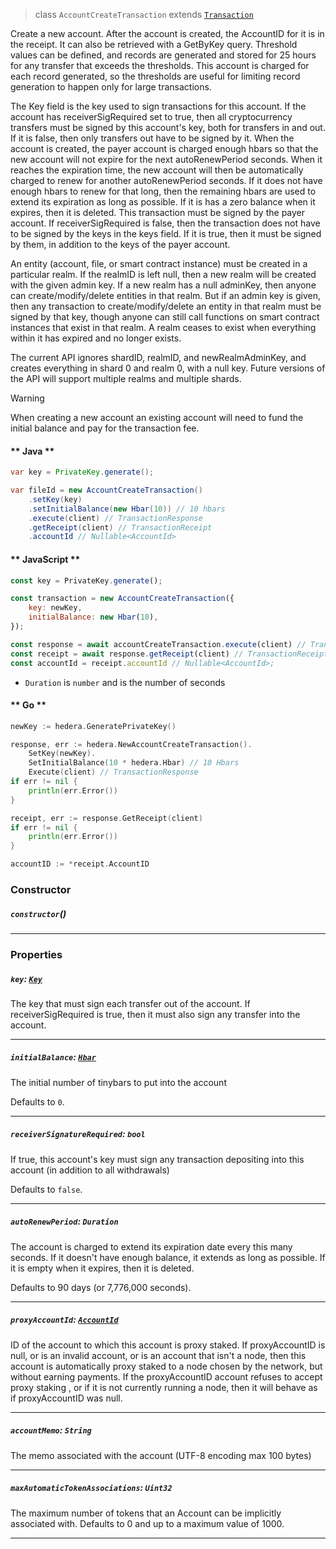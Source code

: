 > class `AccountCreateTransaction` extends [`Transaction`](reference/core/Transaction.md)

Create a new account. After the account is created, the AccountID for it is in the receipt. It
can also be retrieved with a GetByKey query. Threshold values can be defined, and records are
generated and stored for 25 hours for any transfer that exceeds the thresholds. This account is
charged for each record generated, so the thresholds are useful for limiting record generation to
happen only for large transactions.

The Key field is the key used to sign transactions for this account. If the account has
receiverSigRequired set to true, then all cryptocurrency transfers must be signed by this
account's key, both for transfers in and out. If it is false, then only transfers out have to be
signed by it. When the account is created, the payer account is charged enough hbars so that the
new account will not expire for the next autoRenewPeriod seconds. When it reaches the expiration
time, the new account will then be automatically charged to renew for another autoRenewPeriod
seconds. If it does not have enough hbars to renew for that long, then the remaining hbars are
used to extend its expiration as long as possible. If it is has a zero balance when it expires,
then it is deleted. This transaction must be signed by the payer account. If receiverSigRequired
is false, then the transaction does not have to be signed by the keys in the keys field. If it is
true, then it must be signed by them, in addition to the keys of the payer account.

An entity (account, file, or smart contract instance) must be created in a particular realm. If
the realmID is left null, then a new realm will be created with the given admin key. If a new
realm has a null adminKey, then anyone can create/modify/delete entities in that realm. But if an
admin key is given, then any transaction to create/modify/delete an entity in that realm must be
signed by that key, though anyone can still call functions on smart contract instances that exist
in that realm. A realm ceases to exist when everything within it has expired and no longer
exists.

The current API ignores shardID, realmID, and newRealmAdminKey, and creates everything in shard 0
and realm 0, with a null key. Future versions of the API will support multiple realms and
multiple shards.

> [!WARNING]
> When creating a new account an existing account will need to fund the initial
> balance and pay for the transaction fee.

<!-- tabs:start -->

#### ** Java **

```java
var key = PrivateKey.generate();

var fileId = new AccountCreateTransaction()
    .setKey(key)
    .setInitialBalance(new Hbar(10)) // 10 hbars
    .execute(client) // TransactionResponse
    .getReceipt(client) // TransactionReceipt
    .accountId // Nullable<AccountId>
```

#### ** JavaScript **

```javascript
const key = PrivateKey.generate();

const transaction = new AccountCreateTransaction({
    key: newKey,
    initialBalance: new Hbar(10),
});

const response = await accountCreateTransaction.execute(client) // TransactionResponse;
const receipt = await response.getReceipt(client) // TransactionReceipt;
const accountId = receipt.accountId // Nullable<AccountId>;
```

- `Duration` is `number` and is the number of seconds

#### ** Go **

```go
newKey := hedera.GeneratePrivateKey()

response, err := hedera.NewAccountCreateTransaction().
    SetKey(newKey).
    SetInitialBalance(10 * hedera.Hbar) // 10 Hbars
    Execute(client) // TransactionResponse
if err != nil {
    println(err.Error())
}

receipt, err := response.GetReceipt(client)
if err != nil {
    println(err.Error())
}

accountID := *receipt.AccountID
```

<!-- tabs:end -->

### Constructor

##### `constructor`()

---

### Properties

##### `key`: [`Key`](reference/cryptography/Key.md)

The key that must sign each transfer out of the account. If receiverSigRequired is true, then
it must also sign any transfer into the account.

---

##### `initialBalance`: [`Hbar`](reference/Hbar.md)

The initial number of tinybars to put into the account

Defaults to `0`.

---

##### `receiverSignatureRequired`: `bool`

If true, this account's key must sign any transaction depositing into this account (in
addition to all withdrawals)

Defaults to `false`.

---

##### `autoRenewPeriod`: `Duration`

The account is charged to extend its expiration date every this many seconds. If it doesn't
have enough balance, it extends as long as possible. If it is empty when it expires, then it
is deleted.

Defaults to 90 days (or 7,776,000 seconds).

---

##### `proxyAccountId`: [`AccountId`](reference/AccountId.md)

ID of the account to which this account is proxy staked. If proxyAccountID is null, or is an
invalid account, or is an account that isn't a node, then this account is automatically proxy
staked to a node chosen by the network, but without earning payments. If the proxyAccountID
account refuses to accept proxy staking , or if it is not currently running a node, then it
will behave as if proxyAccountID was null.

---

##### `accountMemo`: `String`

The memo associated with the account (UTF-8 encoding max 100 bytes)

---

##### `maxAutomaticTokenAssociations`: `Uint32`

The maximum number of tokens that an Account can be implicitly associated with. Defaults to 0
and up to a maximum value of 1000.

---
